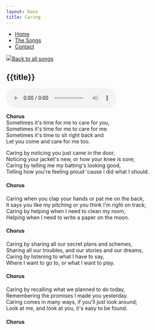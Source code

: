 ```yaml
---
layout: base
title: Caring
---
```


<nav>
    <ul class="nav">
      <li><a href="/">Home</a></li>
      <li class="active"><a href="/the-songs/">The Songs</a></li>
      <li><a href="/contact">Contact</a></li>
    </ul>
</nav>


<div class="block">
<img src="/img/arrow-left.svg"><a href="/the-songs">Back to all songs</a>
</div>

<h2 class="song-title">{{title}}</h2>

<div>
    <audio controls="">
      <source src="/music/caring.mp3" type="audio/mpeg">
      Your browser does not support the audio element.
    </audio>
  </div>

<span class="lyrics">
<span class="chorus">

**Chorus**<br />
Sometimes it's time for me to care for you,<br />
Sometimes it's time for me to care for me.<br />
Sometimes it's time to sit right back and<br />
Let you come and care for me too.

</span>

Caring by noticing you just came in the door,<br />
Noticing your jacket's new, or how your knee is sore;<br />
Caring by telling me my batting's looking good,<br />
Telling how you're feeling proud 'cause l did what I should.<br />


#### Chorus

Caring when you clap your hands or pat me on the back,<br />
lt says you like my pitching or you think l'm right on track;<br />
Caring by helping when I need to clean my room,<br />
Helping when l need to write a paper on the moon.<br />

#### Chorus

Caring by sharing all our secret plans and schemes,<br />
Sharing all our troubles, and our stories and our dreams,<br />
Caring by listening to what I have to say,<br />
Where I want to go to, or what l want to play.<br />

#### Chorus

Caring by recalling what we planned to do today,<br />
Remembering the promises I made you yesterday.<br />
Caring comes in many ways, if you'll just look around;<br />
Look at me, and look at you, it's easy to be found.<br />

#### Chorus

</span>